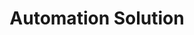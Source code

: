 ---
title: "Automation Solution"
layout: category
permalink: /categories/automation-solution/
author_profile: true
taxonomy: Automation Solution
sidebar:
  nav: "categories"
---